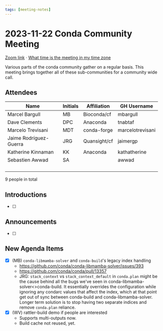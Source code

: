 ```yaml
---
tags: [meeting-notes]
---
```

# 2023-11-22 Conda Community Meeting 

[Zoom link](https://zoom.us/j/9138593505) · [What time is the meeting in my time zone](https://dateful.com/convert/utc?t=5pm)

Various parts of the conda community gather on a regular basis. This meeting brings together all of these sub-communities for a community wide call.

## Attendees

| Name                   | Initials | Affiliation  | GH Username      |
| ---------------------- | -------- | ------------ | ---------------- |
| Marcel Bargull         | MB       | Bioconda/cf  | mbargull         |
| Dave Clements          | DPC      | Anaconda     | tnabtaf          |
| Marcelo Trevisani      | MDT      | conda-forge  | marcelotrevisani |
| Jaime Rodríguez-Guerra | JRG      | Quansight/cf | jaimergp         |
| Katherine Kinnaman     | KK       | Anaconda     | kathatherine     |
| Sebastien Awwad        | SA       |              | awwad            |
|                        |          |              |                  |
|                        |          |              |                  |
|                        |          |              |                  |
|                        |          |              |                  |

9 people in total

## Introductions

- [ ]

## Announcements

- [ ]

## New Agenda Items

- [x] (MB) `conda-libmamba-solver` and `conda-build`'s legacy index handling
    - https://github.com/conda/conda-libmamba-solver/issues/393
    - https://github.com/conda/conda/pull/13357
    - JRG: `stack_context` vs `stack_context_default` in `conda.plan` might be the cause behind all the bugs we've seen in conda-libmamba-solver<>conda-build. It essentially overrides the configuration while ignoring any condarc values that affect the index, which at that point get out of sync between conda-build and conda-libmamba-solver. Longer term solution is to stop having two separate indices and remove `conda.plan` reliance. 
- [x] (WV) rattler-build demo if people are interested
    - Supports multi-outputs now.
    - Build cache not reused, yet.
